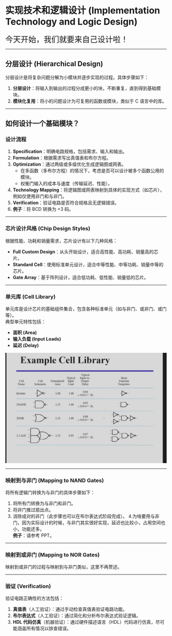 # 实现技术和逻辑设计 (Implementation Technology and Logic Design)

<font size="5">今天开始，我们就要来自己设计啦！</font>

---

## 分层设计 (Hierarchical Design)

分层设计是将复杂问题分解为小模块并逐步实现的过程。具体步骤如下：

1. **分层设计**：将输入到输出的过程分成更小的块，不断重复，直到得到基础模块。
2. **模块化复用**：将小的问题设计为可复用的函数或模块，类似于 C 语言中的库。

---

## 如何设计一个基础模块？

### 设计流程

1. **Specification**：明确电路规格，包括需求、输入和输出。
2. **Formulation**：根据需求写出真值表和布尔方程。
3. **Optimization**：通过两级或多级优化生成逻辑图或网表。
   - 在多函数（多布尔方程）的情况下，考虑是否可以设计被多个函数公用的模块。
   - 权衡门输入的成本与速度（传输延迟、性能）。
4. **Technology Mapping**：将逻辑图或网表映射到具体的实现方式（如芯片），例如仅使用非门和与非门。
5. **Verification**：验证电路是否符合规格且无逻辑错误。
6. **例子**：将 BCD 转换为 +3 码。

---

### 芯片设计风格 (Chip Design Styles)

根据性能、功耗和销量需求，芯片设计有以下几种风格：

- **Full Custom Design**：从头开始设计，适合高性能、高功耗、销量高的芯片。
- **Standard Cell**：使用标准单元设计，适合中等性能、中等功耗、销量中等的芯片。
- **Gate Array**：基于阵列设计，适合低功耗、低性能、销量低的芯片。

---

### 单元库 (Cell Library)

单元库是设计芯片的基础组件集合，包含各种标准单元（如与非门、或非门、或门等）。  
典型单元特性包括：

- **面积 (Area)**
- **输入负载 (Input Loads)**
- **延迟 (Delay)**

![example](3.1_example.jpg)

---

### 映射到与非门 (Mapping to NAND Gates)

将所有逻辑门转换为与非门的具体步骤如下：

1. 将所有门转换为与非门和非门。
2. 将非门推过扇出点。
3. 消除成对的非门（此步骤也可以在布尔表达式阶段完成）。
4.为啥要用与非门，因为实际设计的时候，与非门其实很好实现，延迟也比较小，占用空间也小，功能还多。  
**例子**：请参考 PPT。

---

### 映射到或非门 (Mapping to NOR Gates)

映射到或非门的过程与映射到与非门类似，这里不再赘述。

---

### 验证 (Verification)

验证电路正确性的方法包括：

1. **真值表**（人工验证）：通过手动检查真值表验证电路功能。
2. **布尔表达式**（人工验证）：通过简化和分析布尔表达式验证逻辑。
3. **HDL 代码仿真**（机器验证）：通过硬件描述语言（HDL）代码进行仿真，尽可能涵盖所有情况以排查错误。
